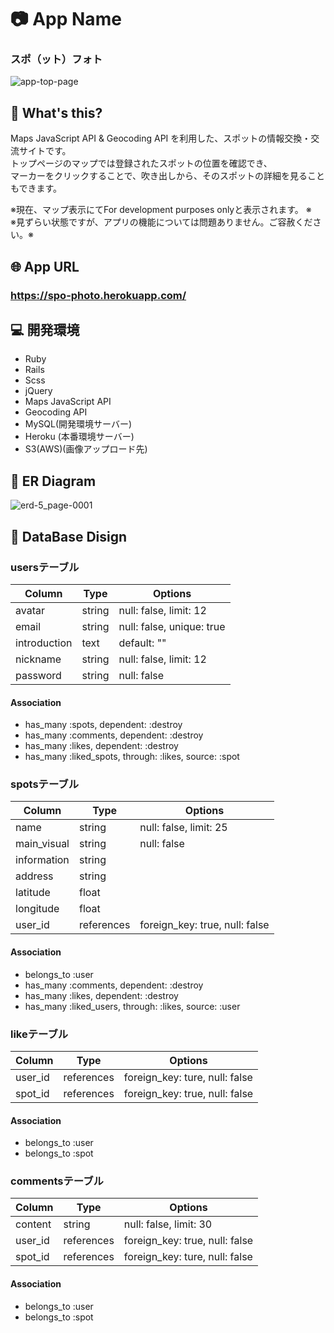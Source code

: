 # :camera: App Name

### スポ（ット）フォト
![app-top-page](https://user-images.githubusercontent.com/63793009/84601570-2705d600-aebc-11ea-8406-dd8054da8086.jpg)


## :speech_balloon: What's this?
Maps JavaScript API & Geocoding API を利用した、スポットの情報交換・交流サイトです。  
トップページのマップでは登録されたスポットの位置を確認でき、  
マーカーをクリックすることで、吹き出しから、そのスポットの詳細を見ることもできます。

※現在、マップ表示にてFor development purposes onlyと表示されます。  ※  
※見ずらい状態ですが、アプリの機能については問題ありません。ご容赦ください。※

## :globe_with_meridians: App URL

### https://spo-photo.herokuapp.com/

## :computer: 開発環境

- Ruby
- Rails
- Scss
- jQuery
- Maps JavaScript API
- Geocoding API
- MySQL(開発環境サーバー)
- Heroku (本番環境サーバー)
- S3(AWS)(画像アップロード先)

## :pencil: ER Diagram

![erd-5_page-0001](https://user-images.githubusercontent.com/63793009/84599339-4268e500-aeac-11ea-9c91-7fe1650e31ff.jpg)

## :art: DataBase Disign

### usersテーブル
|Column|Type|Options|
|------|----|-------|
|avatar|string|null: false, limit: 12|
|email|string|null: false, unique: true|
|introduction|text|default: ""|
|nickname|string|null: false, limit: 12|
|password|string|null: false|

#### Association
- has_many    :spots,        dependent: :destroy
- has_many    :comments,     dependent: :destroy
- has_many    :likes,        dependent: :destroy
- has_many    :liked_spots,  through:   :likes, source: :spot


### spotsテーブル
|Column|Type|Options|
|------|----|-------|
|name|string|null: false, limit: 25|
|main_visual|string|null: false|
|information|string||
|address|string||
|latitude|float||
|longitude|float|
|user_id|references|foreign_key: true, null: false|

#### Association
- belongs_to   :user
- has_many     :comments,    dependent: :destroy
- has_many     :likes,       dependent: :destroy
- has_many     :liked_users, through:   :likes, source: :user


### likeテーブル
|Column|Type|Options|
|------|----|-------|
|user_id|references|foreign_key: ture, null: false|
|spot_id|references|foreign_key: true, null: false|

#### Association
- belongs_to :user
- belongs_to :spot


### commentsテーブル
|Column|Type|Options|
|------|----|-------|
|content|string|null: false, limit: 30|
|user_id|references|foreign_key: true, null: false|
|spot_id|references|foreign_key: ture, null: false|

#### Association
- belongs_to :user
- belongs_to :spot





